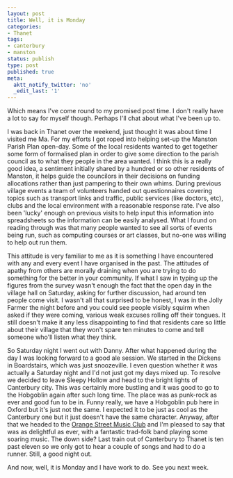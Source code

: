 ```yaml
---
layout: post
title: Well, it is Monday
categories:
- Thanet
tags:
- canterbury
- manston
status: publish
type: post
published: true
meta:
  aktt_notify_twitter: 'no'
  _edit_last: '1'
---
```

Which means I've come round to my promised post time. I don't really have a lot to say for myself though. Perhaps I'll chat about what I've been up to.

I was back in Thanet over the weekend, just thought it was about time I visited me Ma. For my efforts I got roped into helping set-up the Manston Parish Plan open-day. Some of the local residents wanted to get together some form of formalised plan in order to give some direction to the parish council as to what they people in the area wanted. I think this is a really good idea, a sentiment initially shared by a hundred or so other residents of Manston, it helps guide the councilors in their decisions on funding allocations rather than just pampering to their own whims. During previous village events a team of volunteers handed out questionnaires covering topics such as transport links and traffic, public services (like doctors, etc), clubs and the local environment with a reasonable response rate. I've also been 'lucky' enough on previous visits to help input this information into spreadsheets so the information can be easily analysed. What I found on reading through was that many people wanted to see all sorts of events being run, such as computing courses or art classes, but no-one was willing to help out run them.

This attitude is very familiar to me as it is something I have encountered with any and every event I have organised in the past. The attitudes of apathy from others are morally draining when you are trying to do something for the better in your community. If what I saw in typing up the figures from the survey wasn't enough the fact that the open day in the village hall on Saturday, asking for further discussion, had around ten people come visit. I wasn't all that surprised to be honest, I was in the Jolly Farmer the night before and you could see people visibly squirm when asked if they were coming, various weak excuses rolling off their tongues. It still doesn't make it any less disappointing to find that residents care so little about their village that they won't spare ten minutes to come and tell someone who'll listen what they think.

So Saturday night I went out with Danny. After what happened during the day I was looking forward to a good ale session. We started in the Dickens in Boardstairs, which was just snoozeville. I even question whether it was actually a Saturday night and I'd not just got my days mixed up. To resolve we decided to leave Sleepy Hollow and head to the bright lights of Canterbury city. This was certainly more bustling and it was good to go to the Hobgoblin again after such long time. The place was as punk-rock as ever and good fun to be in. Funny really, we have a Hobgoblin pub here in Oxford but it's just not the same. I expected it to be just as cool as the Canterbury one but it just doesn't have the same character. Anyway, after that we headed to the <a href="http://www.orangestreetmusic.com/">Orange Street Music Club</a> and I'm pleased to say that was as delightful as ever, with a fantastic trad-folk band playing some soaring music. The down side? Last train out of Canterbury to Thanet is ten past eleven so we only got to hear a couple of songs and had to do a runner. Still, a good night out.

And now, well, it is Monday and I have work to do. See you next week.
